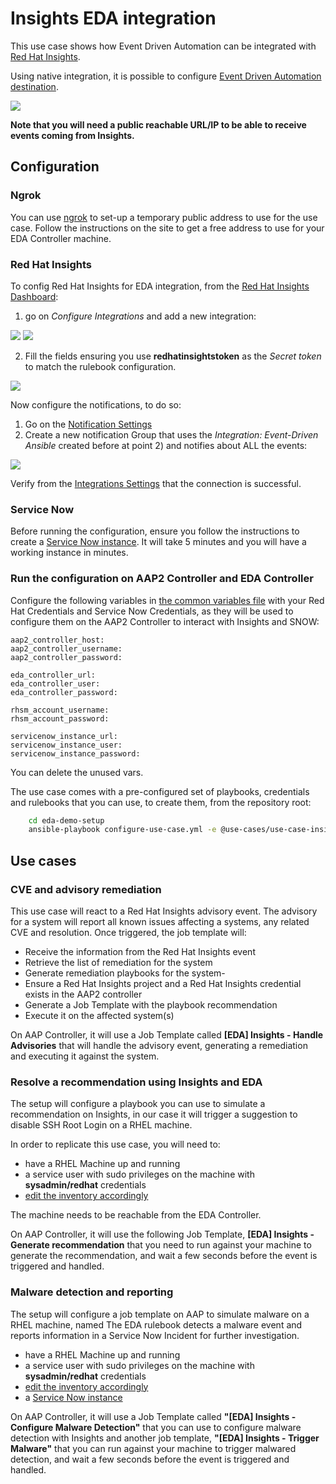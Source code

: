# Insights EDA integration

This use case shows how Event Driven Automation can be integrated with [Red Hat Insights](https://console.redhat.com/insights/dashboard).

Using native integration, it is possible to configure [Event Driven Automation destination](https://console.redhat.com/settings/integrations).

![](../insights_eda_integration.png)

**Note that you will need a public reachable URL/IP to be able to receive events coming from Insights.**

## Configuration

### Ngrok

You can use [ngrok](https://ngrok.com/) to set-up a temporary public address to use for the use case. Follow the instructions on the site to get a free address to use for your EDA Controller machine.

### Red Hat Insights

To config Red Hat Insights for EDA integration, from the [Red Hat Insights Dashboard](https://console.redhat.com/insights/dashboard):

1. go on _Configure Integrations_ and add a new integration:

![](../../assets/insights_eda_integration_config.png)
![](../../assets/insights_eda_integration_add.png)

2. Fill the fields ensuring you use **redhatinsightstoken** as the _Secret token_ to match the rulebook configuration.

![](../../assets/insights_eda_integration.png)

Now configure the notifications, to do so:

1. Go on the [Notification Settings](https://console.redhat.com/settings/notifications/rhel)
2. Create a new notification Group that uses the _Integration: Event-Driven Ansible_ created before at point 2) and notifies about ALL the events:

![](../../assets/insights_notification_group.png)

Verify from the [Integrations Settings](https://console.redhat.com/settings/integrations) that the connection is successful.

### Service Now

Before running the configuration, ensure you follow the instructions to create a [Service Now instance](https://developer.servicenow.com/). It will take 5 minutes and you will have a working instance in minutes.

### Run the configuration on AAP2 Controller and EDA Controller

Configure the following variables in [the common variables file](../../eda-demo-setup/vars/common_vars.yml) with your Red Hat Credentials and Service Now Credentials, as they will be used to configure them on the AAP2 Controller to interact with Insights and SNOW:

    aap2_controller_host:
    aap2_controller_username:
    aap2_controller_password:

    eda_controller_url:
    eda_controller_user:
    eda_controller_password:

    rhsm_account_username:
    rhsm_account_password:

    servicenow_instance_url:
    servicenow_instance_user:
    servicenow_instance_password:

You can delete the unused vars.

The use case comes with a pre-configured set of playbooks, credentials and rulebooks that you can use, to create them, from the repository root:

```bash
    cd eda-demo-setup
    ansible-playbook configure-use-case.yml -e @use-cases/use-case-insights-setup.yml
```

## Use cases

### CVE and advisory remediation

This use case will react to a Red Hat Insights advisory event. The advisory for a system will report all known issues affecting a systems, any related CVE and resolution.
Once triggered, the job template will:

- Receive the information from the Red Hat Insights event
- Retrieve the list of remediation for the system
- Generate remediation playbooks for the system-
- Ensure a Red Hat Insights project and a Red Hat Insights credential exists in the AAP2 controller
- Generate a Job Template with the playbook recommendation
- Execute it on the affected system(s)

On AAP Controller, it will use a Job Template called **[EDA] Insights - Handle Advisories** that will handle the advisory event, generating a remediation and executing it against the system.

### Resolve a recommendation using Insights and EDA

The setup will configure a playbook you can use to simulate a recommendation on Insights, in our case it will trigger a suggestion to disable SSH Root Login on a RHEL machine.

In order to replicate this use case, you will need to:

- have a RHEL Machine up and running
- a service user with sudo privileges on the machine with **sysadmin/redhat** credentials
- [edit the inventory accordingly](../../inventory)

The machine needs to be reachable from the EDA Controller.

On AAP Controller, it will use the following Job Template, **[EDA] Insights - Generate recommendation** that you need to run against your machine to generate the recommendation, and wait a few seconds before the event is triggered and handled.

### Malware detection and reporting

The setup will configure a job template on AAP to simulate malware on a RHEL machine, named
The EDA rulebook detects a malware event and reports information in a Service Now Incident for further investigation.

- have a RHEL Machine up and running
- a service user with sudo privileges on the machine with **sysadmin/redhat** credentials
- [edit the inventory accordingly](../../inventory)
- a [Service Now instance](https://developer.servicenow.com/)

On AAP Controller, it will use a Job Template called **"[EDA] Insights - Configure Malware Detection"** that you can use to configure malware detection with Insights and another job template, **"[EDA] Insights - Trigger Malware"** that you can run against your machine to trigger malwared detection, and wait a few seconds before the event is triggered and handled.
